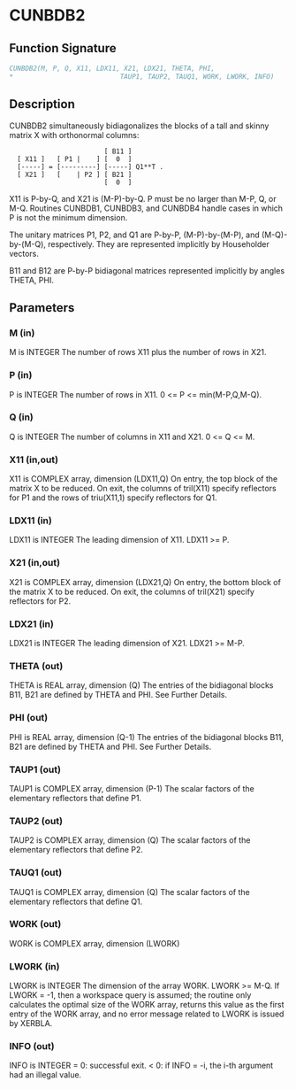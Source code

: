 # CUNBDB2

## Function Signature

```fortran
CUNBDB2(M, P, Q, X11, LDX11, X21, LDX21, THETA, PHI,
*                           TAUP1, TAUP2, TAUQ1, WORK, LWORK, INFO)
```

## Description


 CUNBDB2 simultaneously bidiagonalizes the blocks of a tall and skinny
 matrix X with orthonormal columns:

                            [ B11 ]
      [ X11 ]   [ P1 |    ] [  0  ]
      [-----] = [---------] [-----] Q1**T .
      [ X21 ]   [    | P2 ] [ B21 ]
                            [  0  ]

 X11 is P-by-Q, and X21 is (M-P)-by-Q. P must be no larger than M-P,
 Q, or M-Q. Routines CUNBDB1, CUNBDB3, and CUNBDB4 handle cases in
 which P is not the minimum dimension.

 The unitary matrices P1, P2, and Q1 are P-by-P, (M-P)-by-(M-P),
 and (M-Q)-by-(M-Q), respectively. They are represented implicitly by
 Householder vectors.

 B11 and B12 are P-by-P bidiagonal matrices represented implicitly by
 angles THETA, PHI.


## Parameters

### M (in)

M is INTEGER The number of rows X11 plus the number of rows in X21.

### P (in)

P is INTEGER The number of rows in X11. 0 <= P <= min(M-P,Q,M-Q).

### Q (in)

Q is INTEGER The number of columns in X11 and X21. 0 <= Q <= M.

### X11 (in,out)

X11 is COMPLEX array, dimension (LDX11,Q) On entry, the top block of the matrix X to be reduced. On exit, the columns of tril(X11) specify reflectors for P1 and the rows of triu(X11,1) specify reflectors for Q1.

### LDX11 (in)

LDX11 is INTEGER The leading dimension of X11. LDX11 >= P.

### X21 (in,out)

X21 is COMPLEX array, dimension (LDX21,Q) On entry, the bottom block of the matrix X to be reduced. On exit, the columns of tril(X21) specify reflectors for P2.

### LDX21 (in)

LDX21 is INTEGER The leading dimension of X21. LDX21 >= M-P.

### THETA (out)

THETA is REAL array, dimension (Q) The entries of the bidiagonal blocks B11, B21 are defined by THETA and PHI. See Further Details.

### PHI (out)

PHI is REAL array, dimension (Q-1) The entries of the bidiagonal blocks B11, B21 are defined by THETA and PHI. See Further Details.

### TAUP1 (out)

TAUP1 is COMPLEX array, dimension (P-1) The scalar factors of the elementary reflectors that define P1.

### TAUP2 (out)

TAUP2 is COMPLEX array, dimension (Q) The scalar factors of the elementary reflectors that define P2.

### TAUQ1 (out)

TAUQ1 is COMPLEX array, dimension (Q) The scalar factors of the elementary reflectors that define Q1.

### WORK (out)

WORK is COMPLEX array, dimension (LWORK)

### LWORK (in)

LWORK is INTEGER The dimension of the array WORK. LWORK >= M-Q. If LWORK = -1, then a workspace query is assumed; the routine only calculates the optimal size of the WORK array, returns this value as the first entry of the WORK array, and no error message related to LWORK is issued by XERBLA.

### INFO (out)

INFO is INTEGER = 0: successful exit. < 0: if INFO = -i, the i-th argument had an illegal value.

